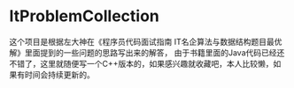 # ItProblemCollection

这个项目是根据左大神在《程序员代码面试指南 IT名企算法与数据结构题目最优解》里面提到的一些问题的思路写出来的解答，
由于书籍里面的Java代码已经还不错了，这里就随便写一个C++版本的，如果感兴趣就收藏吧，本人比较懒，如果有时间会持续更新的。